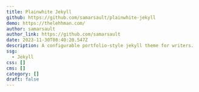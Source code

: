 ```yaml
---
title: Plainwhite Jekyll
github: https://github.com/samarsault/plainwhite-jekyll
demo: https://thelehhman.com/
author: samarsault
author_link: https://github.com/samarsault
date: 2023-11-30T08:40:20.547Z
description: A configurable portfolio-style jekyll theme for writers.
ssg:
  - Jekyll
css: []
cms: []
category: []
draft: false
---
```

